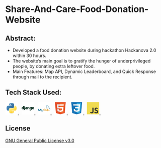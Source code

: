 # Share-And-Care-Food-Donation-Website


## Abstract:
  - Developed a food donation website during hackathon Hackanova 2.0 within 30 hours.
  - The website’s main goal is to gratify the hunger of underprivileged people, by donating extra leftover food.
  - Main Features: Map API, Dynamic Leaderboard, and Quick Response through mail to the recipient.

## Tech Stack Used:
<div>
  <a href="https://www.python.org/">
    <img src="https://github.com/devicons/devicon/blob/master/icons/python/python-original.svg" title="Python" alt="Python" width="40" height="40"/>
  </a>&nbsp;
   <a href="https://www.djangoproject.com/">
    <img src="https://github.com/devicons/devicon/blob/master/icons/django/django-plain-wordmark.svg" title="Django" alt="Django" width="40" height="40"/>
  </a>&nbsp;
  <a href="https://dev.mysql.com/">
    <img src="https://github.com/devicons/devicon/blob/master/icons/mysql/mysql-original-wordmark.svg" title="MySQL" alt="MySQL" width="40" height="40"/>
  </a>&nbsp;
   <a href="https://devdocs.io/html/">
    <img src="https://github.com/devicons/devicon/blob/master/icons/html5/html5-original.svg" title="HTML" alt="HTML" width="40" height="40"/>
  </a>&nbsp;
  <a href="https://devdocs.io/css/">
    <img src="https://github.com/devicons/devicon/blob/master/icons/css3/css3-original.svg" title="CSS" alt="CSS" width="40" height="40"/>
  </a>&nbsp;
  <a href="https://developer.mozilla.org/en-US/docs/Web/javascript/">
    <img src="https://github.com/devicons/devicon/blob/master/icons/javascript/javascript-original.svg" title="JS" alt="JS" width="40" height="40"/>
  </a>&nbsp;
 </div>

## License

[GNU General Public License v3.0](LICENSE)

